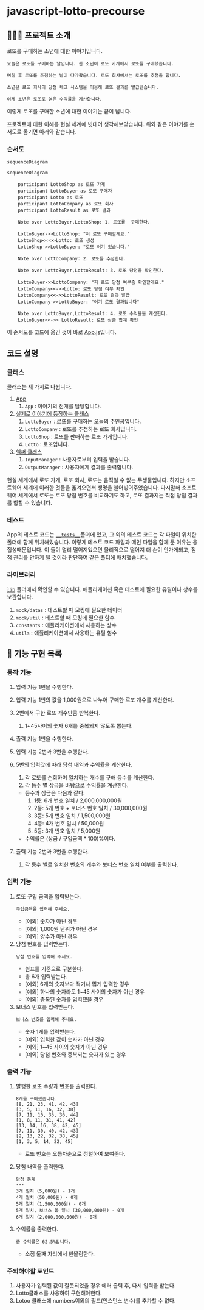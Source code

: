 # javascript-lotto-precourse

## 🏄🏼‍♂️ 프로젝트 소개

로또를 구매하는 소년에 대한 이야기입니다.

```
오늘은 로또를 구매하는 날입니다. 한 소년이 로또 가게에서 로또를 구매했습니다.

며칠 후 로또를 추첨하는 날이 다가왔습니다. 로또 회사에서는 로또를 추첨을 합니다.

소년은 로또 회사의 당첨 체크 시스템을 이용해 로또 결과를 발급받습니다.

이제 소년은 로또로 얻은 수익률을 계산합니다.
```

이렇게 로또를 구매한 소년에 대한 이야기는 끝이 납니다.

프로젝트에 대한 이해를 현실 세계에 빗대어 생각해보았습니다. 위와 같은 이야기를 순서도로 옮기면 아래와 같습니다.

### 순서도

```mermaid
sequenceDiagram

sequenceDiagram

    participant LottoShop as 로또 가게
    participant LottoBuyer as 로또 구매자
    participant Lotto as 로또
    participant LottoCompany as 로또 회사
    participant LottoResult as 로또 결과

    Note over LottoBuyer,LottoShop: 1. 로또를  구매한다.

    LottoBuyer->>LottoShop: "저 로또 구매할게요."
    LottoShop<<->>Lotto: 로또 생성
    LottoShop->>LottoBuyer: "로또 여기 있습니다."

    Note over LottoCompany: 2. 로또를 추첨한다.

    Note over LottoBuyer,LottoResult: 3. 로또 당첨을 확인한다.

    LottoBuyer->>LottoCompany: "저 로또 당첨 여부좀 확인할게요."
    LottoCompany<<->>Lotto: 로또 당첨 여부 확인
    LottoCompany<<->>LottoResult: 로또 결과 발급
    LottoCompany->>LottoBuyer: "여기 로또 결과입니다"

    Note over LottoBuyer,LottoResult: 4. 로또 수익을을 계산한다.
    LottoBuyer<<->> LottoResult: 로또 상금 합계 확인

```

이 순서도를 코드에 옮긴 것이 바로 [App.js](./src//App.js)입니다.

## 코드 설명

### 클래스

클래스는 세 가지로 나뉩니다.

1. [App](./src/App.js)
   1. `App` : 이야기의 전개를 담당합니다.
2. [실제로 이야기에 등장하는 클래스](./src/objects/)
   1. `LottoBuyer` : 로또를 구매하는 오늘의 주인공입니다.
   2. `LottoCompany` : 로또를 추첨하는 로또 회사입니다.
   3. `LottoShop` : 로또를 판매하는 로또 가게입니다.
   4. `Lotto` : 로또입니다.
3. [헬퍼 클래스](./src/helpers/)
   1. `InputManager` : 사용자로부터 입력을 받습니다.
   2. `OutputManager` : 사용자에게 결과를 출력합니다.

현실 세계에서 로또 가게, 로또 회사, 로또는 움직일 수 없는 무생물입니다. 하지만 소프트웨어 세계에 이러한 것들을 옮겨오면서 생명을 불어넣어주었습니다. 다시말해 소프트웨어 세계에서 로또는 로또 당첨 번호를 비교하기도 하고, 로또 결과지는 직접 당첨 결과를 합할 수 있습니다.

### 테스트

App의 테스트 코드는 [`__tests__`](/__tests__/)폴더에 있고, 그 외의 테스트 코드는 각 파일이 위치한 폴더에 함께 위치해있습니다. 이렇게 테스트 코드 파일과 메인 파일을 함께 둔 이유는 응집성때문입니다. 이 둘이 멀리 떨어져있으면 물리적으로 떨어져 더 손이 안가게되고, 점점 관리를 안하게 될 것이라 판단하여 같은 폴더에 배치했습니다.

### 라이브러리

[`lib`](/src/lib/) 폴더에서 확인할 수 있습니다. 애플리케이션 혹은 테스트에 필요한 유틸이나 상수를 보관합니다.

1. `mock/datas` : 테스트할 때 모킹에 필요한 데이터
2. `mock/util` : 테스트할 때 모킹에 필요한 함수
3. `constants` : 애플리케이션에서 사용하는 상수
4. `utils` : 애플리케이션에서 사용하는 유틸 함수

## 🔨 기능 구현 목록

### 동작 기능

1. 입력 기능 1번을 수행한다.
2. 입력 기능 1번의 값을 1,000원으로 나누어 구매한 로또 개수를 계산한다.
3. 2번에서 구한 로또 개수만큼 반복한다.
   1. 1~45사이의 숫자 6개를 중복되지 않도록 뽑는다.
4. 출력 기능 1번을 수행한다.
5. 입력 기능 2번과 3번을 수행한다.
6. 5번의 입력값에 따라 당첨 내역과 수익률을 계산한다.

   1. 각 로또를 순회하며 일치하는 개수를 구해 등수를 계산한다.
   2. 각 등수 별 상금을 바탕으로 수익률을 계산한다.

   - 등수과 상금은 다음과 같다.
     1. 1등: 6개 번호 일치 / 2,000,000,000원
     2. 2등: 5개 번호 + 보너스 번호 일치 / 30,000,000원
     3. 3등: 5개 번호 일치 / 1,500,000원
     4. 4등: 4개 번호 일치 / 50,000원
     5. 5등: 3개 번호 일치 / 5,000원
   - 수익률은 (상금 / 구입금액 \* 100)%이다.

7. 출력 기능 2번과 3번을 수행한다.
   1. 각 등수 별로 일치한 번호의 개수와 보너스 번호 일치 여부를 출력한다.

### 입력 기능

1. 로또 구입 금액을 입력받는다.
   ```
   구입금액을 입력해 주세요.
   ```
   - [예외] 숫자가 아닌 경우
   - [예외] 1,000원 단위가 아닌 경우
   - [예외] 양수가 아닌 경우
2. 당첨 번호를 입력받는다.
   ```
   당첨 번호를 입력해 주세요.
   ```
   - 쉼표를 기준으로 구분한다.
   - 총 6개 입력받는다.
   - [예외] 6개의 숫자보다 적거나 많게 입력한 경우
   - [예외] 하나의 숫자라도 1~45 사이의 숫자가 아닌 경우
   - [예외] 중복된 숫자를 입력했을 경우
3. 보너스 번호를 입력받는다.
   ```
   보너스 번호를 입력해 주세요.
   ```
   - 숫자 1개를 입력받는다.
   - [예외] 입력한 값이 숫자가 아닌 경우
   - [예외] 1~45 사이의 숫자가 아닌 경우
   - [예외] 당첨 번호와 중복되는 숫자가 있는 경우

### 출력 기능

1. 발행한 로또 수량과 번호를 출력한다.

   ```
   8개를 구매했습니다.
   [8, 21, 23, 41, 42, 43]
   [3, 5, 11, 16, 32, 38]
   [7, 11, 16, 35, 36, 44]
   [1, 8, 11, 31, 41, 42]
   [13, 14, 16, 38, 42, 45]
   [7, 11, 30, 40, 42, 43]
   [2, 13, 22, 32, 38, 45]
   [1, 3, 5, 14, 22, 45]
   ```

   - 로또 번호는 오름차순으로 정렬하여 보여준다.

2. 당첨 내역을 출력한다.

   ```
   당첨 통계
   ---
   3개 일치 (5,000원) - 1개
   4개 일치 (50,000원) - 0개
   5개 일치 (1,500,000원) - 0개
   5개 일치, 보너스 볼 일치 (30,000,000원) - 0개
   6개 일치 (2,000,000,000원) - 0개
   ```

3. 수익률을 출력한다.
   ```
   총 수익률은 62.5%입니다.
   ```
   - 소점 둘째 자리에서 반올림한다.

### 주의해야할 포인트

1. 사용자가 입력된 값이 잘못되었을 경우 에러 출력 후, 다시 입력을 받는다.
2. Lotto클래스를 사용하여 구현해야한다.
3. Lotoo 클래스에 numbers이외의 필드(인스턴스 변수)를 추가할 수 없다.
